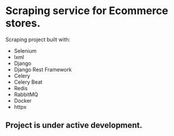 # Scraping service for Ecommerce stores.

Scraping project built with:
- Selenium
- lxml
- Django
- Django Rest Framework
- Celery
- Celery Beat
- Redis
- RabbitMQ
- Docker
- httpx

## Project is under active development.
